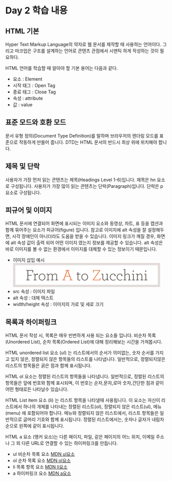 # Day 2 학습 내용
## HTML 기본

Hyper Text Markup Language의 약자로 웹 문서를 제작할 때 사용하는 언어이다.
그리고 마크업은 구조를 설계하는 언어로 콘텐츠 관점에서 시맨틱 하게 작성하는 것이 필요하다.

HTML 언어를 학습할 때 알아야 할 기본 용어는 다음과 같다.
- 요소 : Element
- 시작 태그 : Open Tag
- 종료 태그 : Close Tag
- 속성 : attribute
- 값 : value

## 표준 모드와 호환 모드
문서 유형 정의(Document Type Definition)를 말하며 브라우저의 렌더링 모드를 표준으로 작동하게 만들어 줍니다. DTD는 HTML 문서의 반드시 최상 위에 위치해야 합니다.

## 제목 및 단락
사용자가 가장 먼저 읽는 콘텐츠는 제목(Headings Level 1-6)입니다. 제목은 hn 요소로 구성됩니다.
사용자가 가장 많이 읽는 콘텐츠는 단락(Paragraph)입니다. 단락은 p 요소로 구성됩니다.

## 피규어 및 이미지
HTML 문서에 연결되어 화면에 표시되는 이미지 요소와 동영상, 차트, 표 등을 캡션과 함께 묶어주는 요소가 피규어(figure) 입니다. 참고로 이미지에 alt 속성을 잘 설정해두면, 시각 장애인이 아니더라도 도움을 받을 수 있습니다. 이미지 링크가 깨질 경우, 화면에 alt 속성 값이 출력 되어 어떤 이미지 였는지 정보를 제공할 수 있습니다. alt 속성은 바로 이미지를 볼 수 없는 환경에서 이미지를 대체할 수 있는 정보이기 때문입니다.
- 이미지 삽입 예시    
![From A to Z Zucchini](./img/logo.gif)
- src 속성 : 이미지 파일
- alt 속성 : 대체 텍스트
- width/height 속성 : 이미지의 가로 및 세로 크기

## 목록과 하이퍼링크
HTML 문서 작성 시, 목록은 매우 빈번하게 사용 되는 요소들 입니다. 비순차 목록(Unordered List), 순차 목록(Ordered List)에 대해 정리해보는 시간을 가져봅시다.

HTML unordered list 요소 (ul) 는 리스트에서의 순서가 의미없는, 숫자 순서를 가지고 있지 않은, 정렬되지 않은 항목들의 리스트를 나타냅니다. 일반적으로, 정렬되지않은 리스트의 항목들은 굵은 점과 함께 표시됩니다.

HTML ol 요소는 정렬된 리스트의 항목들을 나타냅니다. 일반적으로, 정렬된 리스트의 항목들은 앞에 번호와 함께 표시되며, 이 번호는 순자,문자,로마 숫자,간단한 점과 같이 어떤 형태로든 나타날수 있습니다.

HTML List item 요소 (li) 는 리스트 항목을 나타낼때 사용됩니다. 이 요소는 자신이 리스트에서 하나의 개체를 나타내는 정렬된 리스트(ol), 정렬되지 않은 리스트(ul), 메뉴(menu) 에 포함되어야 합니다. 메뉴와 정렬되지 않은 리스트에서, 리스트 항목들은 일반적으로 글머리 기호와 함께 표시됩니다. 정렬된 리스트에서는,  숫자나 글자가 내림차순으로 왼쪽에 같이 표시됩니다.

HTML a 요소 (앵커 요소)는 다른 페이지, 파일, 같은 페이지의 어느 위치, 이메일 주소나 그 외 다른 URL로 연결할 수 있는 하이퍼링크를 만듭니다.

- ul 비순차 목록 요소 [MDN ul요소](https://developer.mozilla.org/ko/docs/Web/HTML/Element/ul)
- ol 순차 목록 요소 [MDN ol요소](https://developer.mozilla.org/ko/docs/Web/HTML/Element/ol)
- li 목록 항목 요소 [MDN li요소](https://developer.mozilla.org/ko/docs/Web/HTML/Element/li)
- a 하이퍼링크 요소 [MDN a요소](https://developer.mozilla.org/ko/docs/Web/HTML/Element/a)
